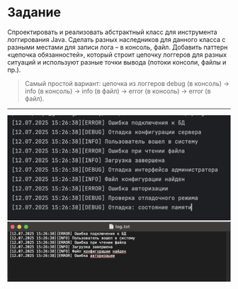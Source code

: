 # Задание
Спроектировать и реализовать абстрактный класс для инструмента логгирования Java. 
Сделать разных наследников для данного класса с разными местами для записи лога – в консоль, 
файл. Добавить паттерн «цепочка обязанностей», который строит цепочку логгеров для разных 
ситуаций и используют разные точки вывода (потоки консоли, файлы и пр.).

> Самый простой вариант: цепочка из логгеров debug (в консоль) -> info (в консоль) ->
> info (в файл) -> error (в консоль) -> error (в файл).

---

![console-log](img/console_log.png)
![file-log](img/file_log.png)
